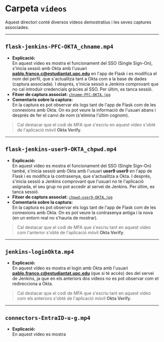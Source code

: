 # Carpeta `videos`

Aquest directori conté diversos vídeos demostratius i les seves captures associades.

---

## `flask-jenkins-PFC-OKTA_chname.mp4`

- **Explicació:**  
  En aquest vídeo es mostra el funcionament del SSO (Single Sign-On), s'inicia sessió amb Okta amb l'usuari **pablo.franco.c@estudiantat.upc.edu** en l'app de Flask i es modifica el nom del perfil, que s'actualitza tant a Okta com a la base de dades (captura associada). I després, s'inicia sessió a Jenkins comprovant que no cal introduir credencials gràcies al SSO. Per últim, es tanca sessió.
- **Fitxer de captura associat:** [`chname-PFC-OKTA.jpg`](https://github.com/pablofc18/myApp/blob/master/videos/chname-PFC-OKTA.jpg)
- **Comentaris sobre la captura:**  
  En la captura es pot observar els logs tant de l'app de Flask com de les connexions amb Okta. On es pot veure la informació de l'usuari abans i després de fer el canvi de nom (s'elimina l'últim cognom).

> Cal destacar que el codi de MFA que s'escriu en aquest vídeo s'obté de l'aplicació mòvil **Okta Verify**.

---

## `flask-jenkins-user9-OKTA_chpwd.mp4`

- **Explicació:**  
  En aquest vídeo es mostra el funcionament del SSO (Single Sign-On) també, s'inicia sessió amb Okta amb l'usuari **user9 user9** en l'app de Flask i es modifica la contrasenya, que s'actualitza a Okta. I després, s'inicia sessió a Jenkins comprovant que l'usuari no té l'aplicació asignada, el seu grup no pot accedir al servei de Jenkins. Per últim, es tanca sessió.
- **Fitxer de captura associat:** [`chpwd-user9-OKTA.jpg`](https://github.com/pablofc18/myApp/blob/master/videos/chpwd-user9-OKTA.jpg)
- **Comentaris sobre la captura:**  
  En la captura es pot observar els logs tant de l'app de Flask com de les connexions amb Okta. On es pot veure la contrasenya antiga i la nova (en un entorn real no s'hauria de mostrar).

> Cal destacar que el codi de MFA que s'escriu tant en aquest vídeo com l'anterior s'obté de l'aplicació mòvil **Okta Verify**.

---

## `jenkins-loginOkta.mp4`

- **Explicació:**  
  En aquest vídeo es mostra el login amb Okta amb l'usuari **pablo.franco.c@estudiantat.upc.edu** (que si té accés) des del servei de Jenkins, ja que en els anteriors dos vídeos no es pot observar com et redirecciona a Okta.

> Cal destacar que el codi de MFA que s'escriu tant en aquest vídeo com els anteriors s'obté de l'aplicació mòvil **Okta Verify**.

---

## `connectors-EntraID-u-g.mp4`

- **Explicació:**  
  En aquest vídeo es mostra
